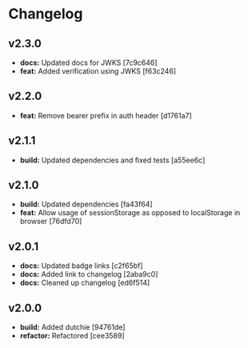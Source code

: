 # Changelog

## v2.3.0

- __docs:__ Updated docs for JWKS [7c9c646]
- __feat:__ Added verification using JWKS [f63c246]


## v2.2.0

- __feat:__ Remove bearer prefix in auth header [d1761a7]


## v2.1.1

- __build:__ Updated dependencies and fixed tests [a55ee6c]


## v2.1.0

- __build:__ Updated dependencies [fa43f64]
- __feat:__ Allow usage of sessionStorage as opposed to localStorage in browser [76dfd70]


## v2.0.1

- __docs:__ Updated badge links [c2f65bf]
- __docs:__ Added link to changelog [2aba9c0]
- __docs:__ Cleaned up changelog [ed6f514]


## v2.0.0

- __build:__ Added dutchie [94761de]
- __refactor:__ Refactored [cee3589]